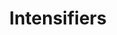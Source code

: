 ---
title: "Intensifiers"

categories: ['']

tags: ['Intensifiers']

arwords: 'كلمات تقوية'

arexps: []

enwords: ['Intensifiers']

enexps: []

arlexicons: 'ك'

enlexicons: 'I'

authors: ['Ruqayya Roshdy']

translators: ['']

citations: 'تطبيقات الذكاء الاصطناعي في خدمة اللغة العربية'

sources: 'مركز الملك عبدالله بن عبدالعزيز الدولي لخدمة اللغة العربية'

word: "true"

slug: ""
---
